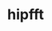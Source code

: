 ---
title: "hipfft"
layout: cache
categories: [package, develop]
meta: {"versions": ["5.5.1", "5.6.1"], "compilers": ["gcc@=11.1.0", "gcc@=11.4.0"], "oss": ["ubuntu20.04"], "platforms": ["linux"], "targets": ["x86_64_v3"], "stacks": ["e4s", "root"], "num_specs": 13, "num_specs_by_stack": {"root": 13, "e4s": 13}}
spec_details: [{"hash": "v4kzsjpiethjvhmovaeekn25ifizopti", "compiler": "gcc@=11.1.0", "versions": ["5.5.1"], "os": "ubuntu20.04", "platform": "linux", "target": "x86_64_v3", "variants": ["amdgpu_target=gfx90a", "build_system=cmake", "build_type=Release", "~cuda", "generator=make", "~ipo", "+rocm"], "stacks": ["root", "e4s"], "size": "-", "tarball": "https://binaries.spack.io/develop/build_cache/linux-ubuntu20.04-x86_64_v3/gcc-11.1.0/hipfft-5.5.1/linux-ubuntu20.04-x86_64_v3-gcc-11.1.0-hipfft-5.5.1-v4kzsjpiethjvhmovaeekn25ifizopti.spack"}, {"hash": "sfdeosmiey5wu3mp3fyvnjxd4crqtq5i", "compiler": "gcc@=11.4.0", "versions": ["5.6.1"], "os": "ubuntu20.04", "platform": "linux", "target": "x86_64_v3", "variants": ["amdgpu_target=auto", "build_system=cmake", "build_type=Release", "~cuda", "generator=make", "~ipo", "+rocm"], "stacks": ["root", "e4s"], "size": "-", "tarball": "https://binaries.spack.io/develop/build_cache/linux-ubuntu20.04-x86_64_v3/gcc-11.4.0/hipfft-5.6.1/linux-ubuntu20.04-x86_64_v3-gcc-11.4.0-hipfft-5.6.1-sfdeosmiey5wu3mp3fyvnjxd4crqtq5i.spack"}, {"hash": "eovjezbf3gkw3oeqgfgzjhxtmryvcmrv", "compiler": "gcc@=11.4.0", "versions": ["5.6.1"], "os": "ubuntu20.04", "platform": "linux", "target": "x86_64_v3", "variants": ["amdgpu_target=auto", "build_system=cmake", "build_type=Release", "~cuda", "generator=make", "~ipo", "+rocm"], "stacks": ["root", "e4s"], "size": "-", "tarball": "https://binaries.spack.io/develop/build_cache/linux-ubuntu20.04-x86_64_v3/gcc-11.4.0/hipfft-5.6.1/linux-ubuntu20.04-x86_64_v3-gcc-11.4.0-hipfft-5.6.1-eovjezbf3gkw3oeqgfgzjhxtmryvcmrv.spack"}, {"hash": "s6idgjz674zrfvybvd2kp674trqiasne", "compiler": "gcc@=11.4.0", "versions": ["5.6.1"], "os": "ubuntu20.04", "platform": "linux", "target": "x86_64_v3", "variants": ["amdgpu_target=auto", "build_system=cmake", "build_type=Release", "~cuda", "generator=make", "~ipo", "+rocm"], "stacks": ["root", "e4s"], "size": "-", "tarball": "https://binaries.spack.io/develop/build_cache/linux-ubuntu20.04-x86_64_v3/gcc-11.4.0/hipfft-5.6.1/linux-ubuntu20.04-x86_64_v3-gcc-11.4.0-hipfft-5.6.1-s6idgjz674zrfvybvd2kp674trqiasne.spack"}, {"hash": "aygor6bhbgqp3ogqecio2twhpd62rfga", "compiler": "gcc@=11.4.0", "versions": ["5.6.1"], "os": "ubuntu20.04", "platform": "linux", "target": "x86_64_v3", "variants": ["amdgpu_target=auto", "build_system=cmake", "build_type=Release", "~cuda", "generator=make", "~ipo", "+rocm"], "stacks": ["root", "e4s"], "size": "-", "tarball": "https://binaries.spack.io/develop/build_cache/linux-ubuntu20.04-x86_64_v3/gcc-11.4.0/hipfft-5.6.1/linux-ubuntu20.04-x86_64_v3-gcc-11.4.0-hipfft-5.6.1-aygor6bhbgqp3ogqecio2twhpd62rfga.spack"}, {"hash": "weq3grf5xlpngo5qedhgwkdncdnzy6wi", "compiler": "gcc@=11.4.0", "versions": ["5.6.1"], "os": "ubuntu20.04", "platform": "linux", "target": "x86_64_v3", "variants": ["amdgpu_target=auto", "build_system=cmake", "build_type=Release", "~cuda", "generator=make", "~ipo", "+rocm"], "stacks": ["root", "e4s"], "size": "-", "tarball": "https://binaries.spack.io/develop/build_cache/linux-ubuntu20.04-x86_64_v3/gcc-11.4.0/hipfft-5.6.1/linux-ubuntu20.04-x86_64_v3-gcc-11.4.0-hipfft-5.6.1-weq3grf5xlpngo5qedhgwkdncdnzy6wi.spack"}, {"hash": "t6czmhs7ob4olcajmdtmef4odfh4r7oa", "compiler": "gcc@=11.4.0", "versions": ["5.6.1"], "os": "ubuntu20.04", "platform": "linux", "target": "x86_64_v3", "variants": ["amdgpu_target=auto", "build_system=cmake", "build_type=Release", "~cuda", "generator=make", "~ipo", "+rocm"], "stacks": ["root", "e4s"], "size": "-", "tarball": "https://binaries.spack.io/develop/build_cache/linux-ubuntu20.04-x86_64_v3/gcc-11.4.0/hipfft-5.6.1/linux-ubuntu20.04-x86_64_v3-gcc-11.4.0-hipfft-5.6.1-t6czmhs7ob4olcajmdtmef4odfh4r7oa.spack"}, {"hash": "qgtuqshjvzu3yxtyodgxxonjybg7hq3v", "compiler": "gcc@=11.4.0", "versions": ["5.6.1"], "os": "ubuntu20.04", "platform": "linux", "target": "x86_64_v3", "variants": ["amdgpu_target=auto", "build_system=cmake", "build_type=Release", "~cuda", "generator=make", "~ipo", "+rocm"], "stacks": ["root", "e4s"], "size": "-", "tarball": "https://binaries.spack.io/develop/build_cache/linux-ubuntu20.04-x86_64_v3/gcc-11.4.0/hipfft-5.6.1/linux-ubuntu20.04-x86_64_v3-gcc-11.4.0-hipfft-5.6.1-qgtuqshjvzu3yxtyodgxxonjybg7hq3v.spack"}, {"hash": "vfqvtufoxhjq32n2yc2vzvummcvmbz54", "compiler": "gcc@=11.4.0", "versions": ["5.6.1"], "os": "ubuntu20.04", "platform": "linux", "target": "x86_64_v3", "variants": ["amdgpu_target=auto", "build_system=cmake", "build_type=Release", "~cuda", "generator=make", "~ipo", "+rocm"], "stacks": ["root", "e4s"], "size": "-", "tarball": "https://binaries.spack.io/develop/build_cache/linux-ubuntu20.04-x86_64_v3/gcc-11.4.0/hipfft-5.6.1/linux-ubuntu20.04-x86_64_v3-gcc-11.4.0-hipfft-5.6.1-vfqvtufoxhjq32n2yc2vzvummcvmbz54.spack"}, {"hash": "ooei3uitxs6yf2qar3b37kf4rjyinakg", "compiler": "gcc@=11.4.0", "versions": ["5.6.1"], "os": "ubuntu20.04", "platform": "linux", "target": "x86_64_v3", "variants": ["amdgpu_target=auto", "build_system=cmake", "build_type=Release", "~cuda", "generator=make", "~ipo", "+rocm"], "stacks": ["root", "e4s"], "size": "-", "tarball": "https://binaries.spack.io/develop/build_cache/linux-ubuntu20.04-x86_64_v3/gcc-11.4.0/hipfft-5.6.1/linux-ubuntu20.04-x86_64_v3-gcc-11.4.0-hipfft-5.6.1-ooei3uitxs6yf2qar3b37kf4rjyinakg.spack"}, {"hash": "ksqxmcbpr2rlzvhtdxukgknwwdbf3uj6", "compiler": "gcc@=11.4.0", "versions": ["5.6.1"], "os": "ubuntu20.04", "platform": "linux", "target": "x86_64_v3", "variants": ["amdgpu_target=auto", "build_system=cmake", "build_type=Release", "~cuda", "generator=make", "~ipo", "+rocm"], "stacks": ["root", "e4s"], "size": "-", "tarball": "https://binaries.spack.io/develop/build_cache/linux-ubuntu20.04-x86_64_v3/gcc-11.4.0/hipfft-5.6.1/linux-ubuntu20.04-x86_64_v3-gcc-11.4.0-hipfft-5.6.1-ksqxmcbpr2rlzvhtdxukgknwwdbf3uj6.spack"}, {"hash": "j2tkrrtdy7wvrtyewqjoh6sleiut6ptw", "compiler": "gcc@=11.4.0", "versions": ["5.6.1"], "os": "ubuntu20.04", "platform": "linux", "target": "x86_64_v3", "variants": ["amdgpu_target=auto", "build_system=cmake", "build_type=Release", "~cuda", "generator=make", "~ipo", "+rocm"], "stacks": ["root", "e4s"], "size": "-", "tarball": "https://binaries.spack.io/develop/build_cache/linux-ubuntu20.04-x86_64_v3/gcc-11.4.0/hipfft-5.6.1/linux-ubuntu20.04-x86_64_v3-gcc-11.4.0-hipfft-5.6.1-j2tkrrtdy7wvrtyewqjoh6sleiut6ptw.spack"}, {"hash": "rzygixtk2nr4qmro62wntvtb7ie2r3ql", "compiler": "gcc@=11.4.0", "versions": ["5.6.1"], "os": "ubuntu20.04", "platform": "linux", "target": "x86_64_v3", "variants": ["amdgpu_target=auto", "build_system=cmake", "build_type=Release", "~cuda", "generator=make", "~ipo", "+rocm"], "stacks": ["root", "e4s"], "size": "-", "tarball": "https://binaries.spack.io/develop/build_cache/linux-ubuntu20.04-x86_64_v3/gcc-11.4.0/hipfft-5.6.1/linux-ubuntu20.04-x86_64_v3-gcc-11.4.0-hipfft-5.6.1-rzygixtk2nr4qmro62wntvtb7ie2r3ql.spack"}]
---